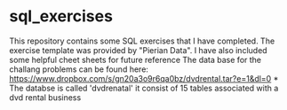 # sql_exercises
This repository contains some SQL exercises that I have completed. The exercise template was provided by "Pierian Data". I have also included some helpful cheet sheets for future reference
The data base for the challang problems can be found here:
    https://www.dropbox.com/s/gn20a3o9r6qa0bz/dvdrental.tar?e=1&dl=0
    * The databse is called 'dvdrenatal' it consist of 15 tables associated with a dvd rental business
